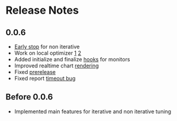 # Release Notes

## 0.0.6

-   [Early stop](https://github.com/fugue-project/pandasy/issues/22) for non iterative
-   Work on local optimizer [1](https://github.com/fugue-project/pandasy/issues/18) [2](https://github.com/fugue-project/pandasy/issues/31)
-   Added initialize and finalize [hooks](https://github.com/fugue-project/pandasy/issues/28) for monitors
-   Improved realtime chart [rendering](https://github.com/fugue-project/pandasy/issues/19)
-   Fixed [prerelease](https://github.com/fugue-project/pandasy/issues/27)
-   Fixed report [timeout bug](https://github.com/fugue-project/pandasy/issues/20)

## Before 0.0.6

-   Implemented main features for iterative and non iterative tuning
